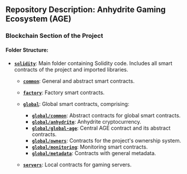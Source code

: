 ## Repository Description: Anhydrite Gaming Ecosystem (AGE)

### Blockchain Section of the Project

#### Folder Structure:
- [**`solidity`**](https://github.com/AnhyDev/AGE/tree/main/solidity): Main folder containing Solidity code. Includes all smart contracts of the project and imported libraries.

  - [**`common`**](https://github.com/AnhyDev/AGE/tree/main/solidity/common): General and abstract smart contracts.
  
  - [**`factory`**](https://github.com/AnhyDev/AGE/tree/main/solidity/factory): Factory smart contracts.
  
  - [**`global`**](https://github.com/AnhyDev/AGE/tree/main/solidity/global): Global smart contracts, comprising:
    - [**`global/common`**](https://github.com/AnhyDev/AGE/tree/main/solidity/global/common): Abstract contracts for global smart contracts.
    - [**`global/anhydrite`**](https://github.com/AnhyDev/AGE/tree/main/solidity/global/anhydrite): Anhydrite cryptocurrency.
    - [**`global/global-age`**](https://github.com/AnhyDev/AGE/tree/main/solidity/global/global-age): Central AGE contract and its abstract contracts.
    - [**`global/owners`**](https://github.com/AnhyDev/AGE/tree/main/solidity/global/owners): Contracts for the project's ownership system.
    - [**`global/monitoring`**](https://github.com/AnhyDev/AGE/tree/main/solidity/global/monitoring): Monitoring smart contracts.
    - [**`global/metadata`**](https://github.com/AnhyDev/AGE/tree/main/solidity/global/metadata): Contracts with general metadata.

  - [**`servers`**](https://github.com/AnhyDev/AGE/tree/main/solidity/servers): Local contracts for gaming servers.
